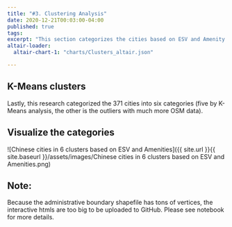 ```yaml
---
title: "#3. Clustering Analysis"
date: 2020-12-21T00:03:00-04:00
published: true
tags: 
excerpt: "This section categorizes the cities based on ESV and Amenity Value."
altair-loader:
  altair-chart-1: "charts/Clusters_altair.json"

---
```


## K-Means clusters

Lastly, this research categorized the 371 cities into six categories (five by K-Means analysis, the other is the outliers with much more OSM data).

<div id="altair-chart-1"></div>

## Visualize the categories

![Chinese cities in 6 clusters based on ESV and Amenities]({{ site.url }}{{ site.baseurl }}/assets/images/Chinese cities in 6 clusters based on ESV and Amenities.png)

## Note:
Because the administrative boundary shapefile has tons of vertices, the interactive htmls are too big to be uploaded to GitHub. Please see notebook for more details.
